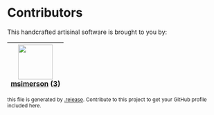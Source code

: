 # Contributors

This handcrafted artisinal software is brought to you by:

| <img height="80" src="https://avatars.githubusercontent.com/u/261635?v=4"><br><a href="https://github.com/msimerson">msimerson</a> (<a href="https://github.com/haraka/haraka-plugin-bounce/commits?author=msimerson">3</a>)|
| :---: |

<sub>this file is generated by [.release](https://github.com/msimerson/.release).
Contribute to this project to get your GitHub profile included here.</sub>

